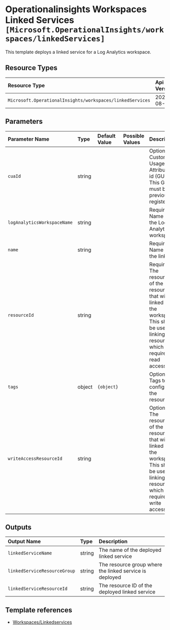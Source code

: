 # Operationalinsights Workspaces Linked Services `[Microsoft.OperationalInsights/workspaces/linkedServices]`

This template deploys a linked service for a Log Analytics workspace.

## Resource Types

| Resource Type | Api Version |
| :-- | :-- |
| `Microsoft.OperationalInsights/workspaces/linkedServices` | 2020-08-01 |

## Parameters

| Parameter Name | Type | Default Value | Possible Values | Description |
| :-- | :-- | :-- | :-- | :-- |
| `cuaId` | string |  |  | Optional. Customer Usage Attribution id (GUID). This GUID must be previously registered |
| `logAnalyticsWorkspaceName` | string |  |  | Required. Name of the Log Analytics workspace |
| `name` | string |  |  | Required. Name of the link |
| `resourceId` | string |  |  | Required. The resource id of the resource that will be linked to the workspace. This should be used for linking resources which require read access. |
| `tags` | object | `{object}` |  | Optional. Tags to configure in the resource. |
| `writeAccessResourceId` | string |  |  | Optional. The resource id of the resource that will be linked to the workspace. This should be used for linking resources which require write access.  |

## Outputs

| Output Name | Type | Description |
| :-- | :-- | :-- |
| `linkedServiceName` | string | The name of the deployed linked service |
| `linkedServiceResourceGroup` | string | The resource group where the linked service is deployed |
| `linkedServiceResourceId` | string | The resource ID of the deployed linked service |

## Template references

- [Workspaces/Linkedservices](https://docs.microsoft.com/en-us/azure/templates/Microsoft.OperationalInsights/2020-08-01/workspaces/linkedServices)
